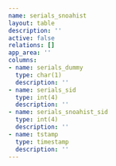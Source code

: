 ```yaml
---
name: serials_snoahist
layout: table
description: ''
active: false
relations: []
app_area: ''
columns:
- name: serials_dummy
  type: char(1)
  description: ''
- name: serials_sid
  type: int(4)
  description: ''
- name: serials_snoahist_sid
  type: int(4)
  description: ''
- name: tstamp
  type: timestamp
  description: ''
---
```


